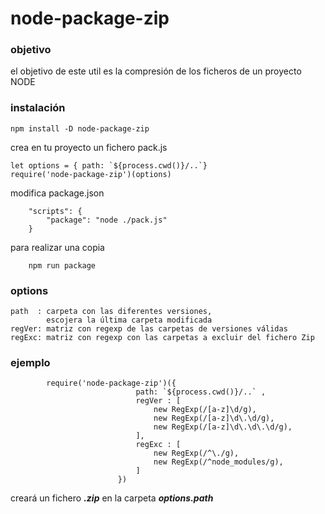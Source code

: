 # node-package-zip

### objetivo

el objetivo de este util es la compresión de los ficheros de un proyecto NODE

### instalación
```
npm install -D node-package-zip
```

crea en tu proyecto un fichero pack.js
```
let options = { path: `${process.cwd()}/..`}
require('node-package-zip')(options)

```
modifica package.json
```
    "scripts": {
        "package": "node ./pack.js"
    }
```

para realizar una copia 
```
    npm run package
```

### options

    path  : carpeta con las diferentes versiones, 
            escojera la última carpeta modificada
    regVer: matriz con regexp de las carpetas de versiones válidas
    regExc: matriz con regexp con las carpetas a excluir del fichero Zip

### ejemplo
```
        require('node-package-zip')({
                            path: `${process.cwd()}/..` ,
                            regVer : [
                                new RegExp(/[a-z]\d/g),
                                new RegExp(/[a-z]\d\.\d/g),
                                new RegExp(/[a-z]\d\.\d\.\d/g),
                            ],
                            regExc : [
                                new RegExp(/^\./g),
                                new RegExp(/^node_modules/g),
                            ]
                        })

```

creará un fichero ***.zip*** en la carpeta ***options.path*** 